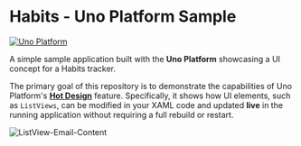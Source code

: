 # Habits - Uno Platform Sample

[![Uno Platform](https://img.shields.io/badge/Uno%20Platform-purple?logo=unoplatform)](https://platform.uno)

A simple sample application built with the **Uno Platform** showcasing a UI concept for a Habits tracker.

The primary goal of this repository is to demonstrate the capabilities of Uno Platform's **[Hot Design](https://platform.uno/hot-design/)** feature. Specifically, it shows how UI elements, such as `ListViews`, can be modified in your XAML code and updated **live** in the running application without requiring a full rebuild or restart.

![ListView-Email-Content](https://github.com/user-attachments/assets/3db231ff-92ff-4b28-b91a-b03987a59bbb)
